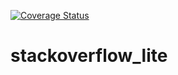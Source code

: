 [![Coverage Status](https://coveralls.io/repos/github/igunnu/stackoverflow_lite/badge.svg)](https://coveralls.io/github/igunnu/stackoverflow_lite)
# stackoverflow_lite
